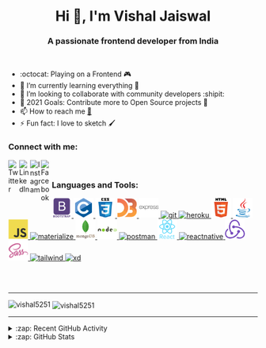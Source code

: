 <h1 align="center">Hi 👋, I'm Vishal Jaiswal</h1>
<h3 align="center">A passionate frontend developer from India</h3>

<br/>

- :octocat: Playing on a Frontend :video_game: 
- 🌱 I’m currently learning everything 🤣
- 👯 I’m looking to collaborate with community developers :shipit:
- 🥅 2021 Goals: Contribute more to Open Source projects :dart:
- 📫 How to reach me   [:e-mail:](https://mail.google.com/mail/u/0/?tab=mm#inbox)
- ⚡ Fun fact: I love to sketch :paintbrush:

### Connect with me:

[<img align="left" alt="Twitter" width="22px" src="https://cdn.jsdelivr.net/npm/simple-icons@v3/icons/twitter.svg" />](https://twitter.com/VishalJ95917351)
[<img align="left" alt="LinkedIn" width="22px" src="https://cdn.jsdelivr.net/npm/simple-icons@v3/icons/linkedin.svg" />](https://www.linkedin.com/in/vishal-jaiswal-a5944b197/)
[<img align="left" alt="Instagram" width="22px" src="https://cdn.jsdelivr.net/npm/simple-icons@v3/icons/instagram.svg" />](https://www.instagram.com/vishal.jaiswal.5251/)
[<img align="left" alt="Facebook" width="22px" src="https://cdn.jsdelivr.net/npm/simple-icons@v3/icons/facebook.svg"  />](https://fb.com/vishal.jaiswal.5496)

<br />

### Languages and Tools:

<p align="left"> <a href="https://getbootstrap.com" target="_blank"> <img src="https://raw.githubusercontent.com/devicons/devicon/master/icons/bootstrap/bootstrap-plain-wordmark.svg" alt="bootstrap" width="40" height="40"/> </a> <a href="https://www.cprogramming.com/" target="_blank"> <img src="https://raw.githubusercontent.com/devicons/devicon/master/icons/c/c-original.svg" alt="c" width="40" height="40"/> </a> <a href="https://www.w3schools.com/css/" target="_blank"> <img src="https://raw.githubusercontent.com/devicons/devicon/master/icons/css3/css3-original-wordmark.svg" alt="css3" width="40" height="40"/> </a> <a href="https://d3js.org/" target="_blank"> <img src="https://raw.githubusercontent.com/devicons/devicon/master/icons/d3js/d3js-original.svg" alt="d3js" width="40" height="40"/> </a> <a href="https://expressjs.com" target="_blank"> <img src="https://raw.githubusercontent.com/devicons/devicon/master/icons/express/express-original-wordmark.svg" alt="express" width="40" height="40"/> </a> <a href="https://git-scm.com/" target="_blank"> <img src="https://www.vectorlogo.zone/logos/git-scm/git-scm-icon.svg" alt="git" width="40" height="40"/> </a> <a href="https://heroku.com" target="_blank"> <img src="https://www.vectorlogo.zone/logos/heroku/heroku-icon.svg" alt="heroku" width="40" height="40"/> </a> <a href="https://www.w3.org/html/" target="_blank"> <img src="https://raw.githubusercontent.com/devicons/devicon/master/icons/html5/html5-original-wordmark.svg" alt="html5" width="40" height="40"/> </a> <a href="https://www.java.com" target="_blank"> <img src="https://raw.githubusercontent.com/devicons/devicon/master/icons/java/java-original.svg" alt="java" width="40" height="40"/> </a> <a href="https://developer.mozilla.org/en-US/docs/Web/JavaScript" target="_blank"> <img src="https://raw.githubusercontent.com/devicons/devicon/master/icons/javascript/javascript-original.svg" alt="javascript" width="40" height="40"/> </a> <a href="https://materializecss.com/" target="_blank"> <img src="https://raw.githubusercontent.com/prplx/svg-logos/5585531d45d294869c4eaab4d7cf2e9c167710a9/svg/materialize.svg" alt="materialize" width="40" height="40"/> </a> <a href="https://www.mongodb.com/" target="_blank"> <img src="https://raw.githubusercontent.com/devicons/devicon/master/icons/mongodb/mongodb-original-wordmark.svg" alt="mongodb" width="40" height="40"/> </a> <a href="https://nodejs.org" target="_blank"> <img src="https://raw.githubusercontent.com/devicons/devicon/master/icons/nodejs/nodejs-original-wordmark.svg" alt="nodejs" width="40" height="40"/> </a> <a href="https://postman.com" target="_blank"> <img src="https://www.vectorlogo.zone/logos/getpostman/getpostman-icon.svg" alt="postman" width="40" height="40"/> </a> <a href="https://reactjs.org/" target="_blank"> <img src="https://raw.githubusercontent.com/devicons/devicon/master/icons/react/react-original-wordmark.svg" alt="react" width="40" height="40"/> </a> <a href="https://reactnative.dev/" target="_blank"> <img src="https://reactnative.dev/img/header_logo.svg" alt="reactnative" width="40" height="40"/> </a> <a href="https://redux.js.org" target="_blank"> <img src="https://raw.githubusercontent.com/devicons/devicon/master/icons/redux/redux-original.svg" alt="redux" width="40" height="40"/> </a> <a href="https://sass-lang.com" target="_blank"> <img src="https://raw.githubusercontent.com/devicons/devicon/master/icons/sass/sass-original.svg" alt="sass" width="40" height="40"/> </a> <a href="https://tailwindcss.com/" target="_blank"> <img src="https://www.vectorlogo.zone/logos/tailwindcss/tailwindcss-icon.svg" alt="tailwind" width="40" height="40"/> </a> <a href="https://www.adobe.com/products/xd.html" target="_blank"> <img src="https://cdn.worldvectorlogo.com/logos/adobe-xd.svg" alt="xd" width="40" height="40"/> </a> </p>

<br />
<br />

---

<p><img align="left" src="https://github-readme-stats.vercel.app/api/top-langs?username=vishal5251&show_icons=true&locale=en&layout=compact" alt="vishal5251" /></p>
<p>&nbsp;<img align="center" src="https://github-readme-stats.vercel.app/api?username=vishal5251&show_icons=true&locale=en" alt="vishal5251" /></p>

---

<details>
  <summary>:zap: Recent GitHub Activity</summary>
  
<!--START_SECTION:activity-->
1. 🗣 Commented on [#5](https://github.com/layer5io/discuss-twitter/issues/5) in [layer5io/discuss-twitter](https://github.com/layer5io/discuss-twitter)
2. 💪 Opened PR [#6](https://github.com/layer5io/discuss-twitter/pull/6) in [layer5io/discuss-twitter](https://github.com/layer5io/discuss-twitter)
3. 🗣 Commented on [#5](https://github.com/layer5io/discuss-twitter/issues/5) in [layer5io/discuss-twitter](https://github.com/layer5io/discuss-twitter)
4. 🗣 Commented on [#101](https://github.com/elenirotsides/Trivia-Bot/issues/101) in [elenirotsides/Trivia-Bot](https://github.com/elenirotsides/Trivia-Bot)
5. 💪 Opened PR [#17](https://github.com/suyalamritanshu/Realtime-Chat-App/pull/17) in [suyalamritanshu/Realtime-Chat-App](https://github.com/suyalamritanshu/Realtime-Chat-App)
<!--END_SECTION:activity-->

</details>

<details>
  <summary>:zap: GitHub Stats</summary>

  <p><img align="center" src="https://github-readme-streak-stats.herokuapp.com/?user=vishal5251&" alt="vishal5251" /></p>

</details>


